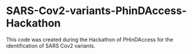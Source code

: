 # SARS-Cov2-variants-PhinDAccess-Hackathon
This code was created during the Hackathon of PHinDAccess for the identification of SARS Cov2 variants.
